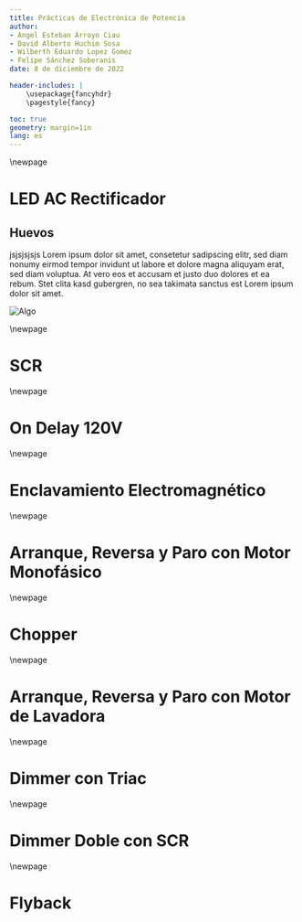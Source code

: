 ```yaml
---
title: Prácticas de Electrónica de Potencia
author:
- Angel Esteban Arroyo Ciau
- David Alberto Huchim Sosa
- Wilberth Eduardo Lopez Gomez
- Felipe Sánchez Soberanis
date: 8 de diciembre de 2022

header-includes: |
    \usepackage{fancyhdr}
    \pagestyle{fancy}

toc: true
geometry: margin=1in
lang: es
---
```


\newpage
# LED AC Rectificador

## Huevos

jsjsjsjsjs
Lorem ipsum dolor sit amet, consetetur sadipscing elitr, sed diam nonumy eirmod tempor invidunt ut labore et dolore magna aliquyam erat, sed diam voluptua. At vero eos et accusam et justo duo dolores et ea rebum. Stet clita kasd gubergren, no sea takimata sanctus est Lorem ipsum dolor sit amet.

![Algo](media/img.png)

\newpage
# SCR

\newpage
# On Delay 120V

\newpage
# Enclavamiento Electromagnético

\newpage
# Arranque, Reversa y Paro con Motor Monofásico

\newpage
# Chopper

\newpage
# Arranque, Reversa y Paro con Motor de Lavadora

\newpage
# Dimmer con Triac

\newpage
# Dimmer Doble con SCR

\newpage
# Flyback

